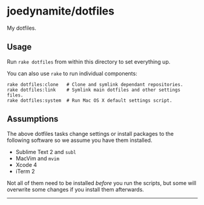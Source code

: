 # joedynamite/dotfiles

My dotfiles.

## Usage

Run `rake dotfiles` from within this directory to set everything up.

You can also use `rake` to run individual components:

    rake dotfiles:clone   # Clone and symlink dependant repositories.
    rake dotfiles:link    # Symlink main dotfiles and other settings files.
    rake dotfiles:system  # Run Mac OS X default settings script.

## Assumptions

The above dotfiles tasks change settings or install packages to the following software so we assume you have them installed.

- Sublime Text 2 and `subl`
- MacVim and `mvim`
- Xcode 4
- iTerm 2

Not all of them need to be installed *before* you run the scripts, but some will overwrite some changes if you install them afterwards.

----
